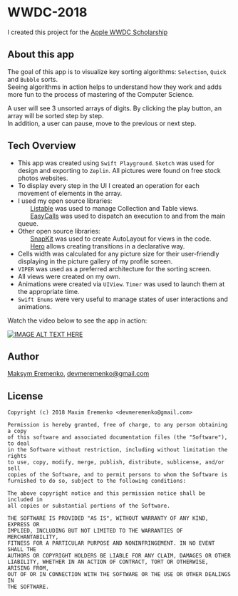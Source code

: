 # WWDC-2018

I created this project for the [Apple WWDC Scholarship](https://developer.apple.com/wwdc/scholarships/)

## **About this app**</br>

The goal of this app is to visualize key sorting algorithms: `Selection`, `Quick` and `Bubble` sorts.</br>
Seeing algorithms in action helps to understand how they work and adds more fun to the process of mastering of the Computer Science. 

A user will see 3 unsorted arrays of digits. By clicking the play button, an array will be sorted step by step.</br>
In addition, a user can pause, move to the previous or next step.

## **Tech Overview**</br>
- This app was created using `Swift Playground`. `Sketch` was used for design and exporting to `Zeplin`. All pictures were found on free stock photos websites.  
- To display every step in the UI I created an operation for each movement of elements in the array.
- I used my open source libraries:</br>
&nbsp;&nbsp;&nbsp;&nbsp;&nbsp;&nbsp; [Listable](https://github.com/devMEremenko/listable) was used to manage Collection and Table views. </br>
&nbsp;&nbsp;&nbsp;&nbsp;&nbsp;&nbsp; [EasyCalls](https://github.com/devMEremenko/EasyCalls) was used to dispatch an execution to and from the main queue.</br>
- Other open source libraries:</br>
&nbsp;&nbsp;&nbsp;&nbsp;&nbsp;&nbsp; [SnapKit](https://github.com/SnapKit/SnapKit) was used to create AutoLayout for views in the code.</br>
&nbsp;&nbsp;&nbsp;&nbsp;&nbsp;&nbsp; [Hero](https://github.com/lkzhao/Hero) allows creating transitions in a declarative way. </br>
- Cells width was calculated for any picture size for their user-friendly displaying in the picture gallery of my profile screen.
- `VIPER` was used as a preferred architecture for the sorting screen.
- All views were created on my own. 
- Animations were created via `UIView`. `Timer` was used to launch them at the appropriate time. 
- `Swift Enums` were very useful to manage states of user interactions and animations.

Watch the video below to see the app in action:

[![IMAGE ALT TEXT HERE](https://img.youtube.com/vi/i1Xdys91hqc/0.jpg)](https://www.youtube.com/watch?v=i1Xdys91hqc)

## Author

[Maksym Eremenko](https://www.linkedin.com/in/maxim-eremenko/), devmeremenko@gmail.com

## License
```
Copyright (c) 2018 Maxim Eremenko <devmeremenko@gmail.com>

Permission is hereby granted, free of charge, to any person obtaining a copy
of this software and associated documentation files (the "Software"), to deal
in the Software without restriction, including without limitation the rights
to use, copy, modify, merge, publish, distribute, sublicense, and/or sell
copies of the Software, and to permit persons to whom the Software is
furnished to do so, subject to the following conditions:

The above copyright notice and this permission notice shall be included in
all copies or substantial portions of the Software.

THE SOFTWARE IS PROVIDED "AS IS", WITHOUT WARRANTY OF ANY KIND, EXPRESS OR
IMPLIED, INCLUDING BUT NOT LIMITED TO THE WARRANTIES OF MERCHANTABILITY,
FITNESS FOR A PARTICULAR PURPOSE AND NONINFRINGEMENT. IN NO EVENT SHALL THE
AUTHORS OR COPYRIGHT HOLDERS BE LIABLE FOR ANY CLAIM, DAMAGES OR OTHER
LIABILITY, WHETHER IN AN ACTION OF CONTRACT, TORT OR OTHERWISE, ARISING FROM,
OUT OF OR IN CONNECTION WITH THE SOFTWARE OR THE USE OR OTHER DEALINGS IN
THE SOFTWARE.
```
